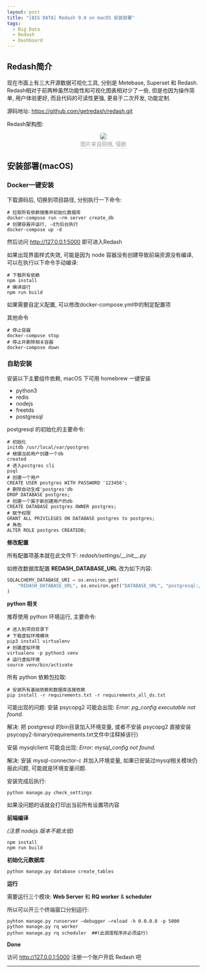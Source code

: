 ```yaml
---
layout: post
title: "[BIG DATA] Redash 9.0 on macOS 安装部署"
tags: 
  - Big Data
  - Redash
  - Dashboard
---
```


## Redash简介

现在市面上有三大开源数据可视化工具, 分别是 Metebase, Superset 和 Redash. Redash相对于前两种虽然功能性和可视化图表相对少了一些, 但是也因为操作简单, 用户体验更好, 而且代码的可读性更强, 更易于二次开发, 功能定制.

源码地址: https://github.com/getredash/redash.git


Redash架构图:

<center>
    <img style="border-radius: 0.3125em;box-shadow: 0 2px 4px 0 rgba(34,36,38,.12),0 2px 10px 0 rgba(34,36,38,.08);" src="https://pic1.zhimg.com/v2-50c3f04b9772f0f8f6d3c740a3794b56_r.jpg">
    <br>
    <div style="color:orange; border-bottom: 1px solid #d9d9d9;display: inline-block;color: #999;padding: 2px;">图片来自网络, 侵删</div>
</center>


## 安装部署(macOS)

### Docker一键安装

下载源码后, 切换到项目路径, 分别执行一下命令:
```shell
# 拉取所有依赖镜像并初始化数据库
docker-compose run –rm server create_db
# 创建容器并运行, -d为后台执行
docker-compose up -d
```
然后访问 http://127.0.0.1:5000 即可进入Redash

如果出现界面样式失效, 可能是因为 node 容器没有创建导致前端资源没有编译, 可以在执行以下命令手动编译:
```shell
# 下载所有依赖
npm install
# 编译运行
npm run build
```

如果需要自定义配置, 可以修改docker-compose.yml中的制定配置项

其他命令
```shell
# 停止容器
docker-compose stop
# 停止并删除相关容器
docker-compose down
```

### 自助安装

安装以下主要组件依赖, macOS 下可用 homebrew 一键安装

- python3
- redis
- nodejs
- freetds
- postgresql

postgresql 的初始化的主要命令:
```shell
# 初始化
initdb /usr/local/var/postgres
# 根据当前用户创建一个db
created
# 进入postgres cli
psql
# 创建一个用户
CREATE USER postgres WITH PASSWORD '123456';
# 删除自动生成'postgres'db
DROP DATABASE postgres;
# 创建一个属于新创建用户的db
CREATE DATABASE postgres OWNER postgres;
# 赋予权限
GRANT ALL PRIVILEGES ON DATABASE postgres to postgres;
# 角色
ALTER ROLE postgres CREATEDB;
```

**修改配置** 

所有配置项基本就在此文件下: *redash/settings/\_\_init\_\_.py* 

如修改数据库配置 **REDASH_DATABASE_URL** 改为如下内容:
```python
SQLALCHEMY_DATABASE_URI = os.environ.get(
    "REDASH_DATABASE_URL", os.environ.get("DATABASE_URL", "postgresql://postgres:123456@127.0.0.1:5432/postgres")
)
```

**python 相关**

推荐使用 python 环境运行, 主要命令:
```shell
# 进入到项目目录下
# 下载虚拟环境模块
pip3 install virtualenv
# 创建虚拟环境
virtualenv -p python3 venv
# 运行虚拟环境
source venv/bin/activate
```

所有 python 依赖包拉取:
```shell
# 安装所有基础依赖和数据库连接依赖
pip install -r requirements.txt -r requirements_all_ds.txt
```

可能出现的问题:
安装 psycopg2 可能会出现: *Error: pg_config executable not found.*

解决: 把 postgresql 的bin目录加入环境变量, 或者不安装 psycopg2 直接安装 psycopy2-binary(requirements.txt文件中注释掉该行)

安装 mysqlclient 可能会出现: *Error: mysql_config not found.*

解决: 安装 mysql-connector-c 并加入环境变量, 如果已安装过mysql相关模块仍报此问题, 可能就是环境变量问题.

安装完成后执行: 
```shell
python manage.py check_settings
```
如果没问题的话就会打印出当前所有设置项内容

**前端编译**

*(注意 nodejs 版本不能太低)*
```shell
npm install
npm run build
```

**初始化元数据库**

```shell
python manage.py database create_tables
```

**运行**

需要运行三个模块: **Web Server** 和 **RQ worker** & **scheduler**

所以可以开三个终端窗口分别运行:
```shell
pyhton manage.py runserver –debugger –reload -h 0.0.0.0 -p 5000
python manage.py rq worker
python manage.py rq scheduler  ##(此调度程序非必须运行)
```

**Done**

访问 http://127.0.0.1:5000 注册一个账户开启 Redash 吧


---